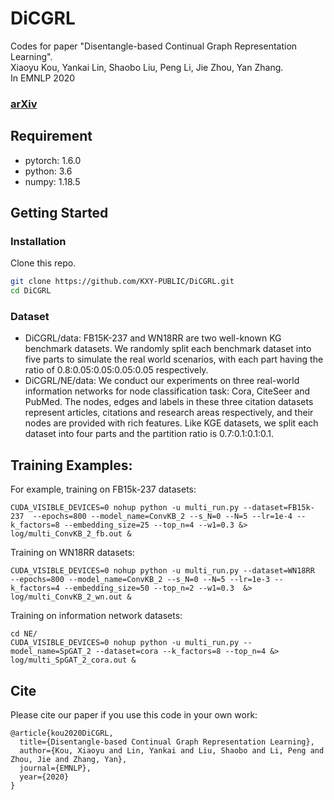 # DiCGRL
Codes for paper "Disentangle-based Continual Graph Representation Learning".<br>
Xiaoyu Kou, Yankai Lin, Shaobo Liu, Peng Li, Jie Zhou, Yan Zhang.<br>
In EMNLP 2020
### [arXiv](https://arxiv.org/abs/2010.02565)

## Requirement

* pytorch: 1.6.0
* python: 3.6
* numpy: 1.18.5


## Getting Started

### Installation

Clone this repo.

```bash
git clone https://github.com/KXY-PUBLIC/DiCGRL.git
cd DiCGRL
```

### Dataset

- DiCGRL/data: FB15K-237 and WN18RR are two well-known KG benchmark datasets. 
We randomly split each benchmark dataset into five parts to simulate the real world scenarios, with each part having the ratio of 0.8:0.05:0.05:0.05:0.05 respectively.
- DiCGRL/NE/data: We conduct our experiments on three real-world information networks for node classification task: Cora, CiteSeer and PubMed. 
The nodes, edges and labels in these three citation datasets represent articles, citations and research areas respectively, and their nodes are provided with rich features.
Like KGE datasets, we split each dataset into four parts and the partition ratio is 0.7:0.1:0.1:0.1.


## Training Examples:

For example, training on FB15k-237 datasets:
```
CUDA_VISIBLE_DEVICES=0 nohup python -u multi_run.py --dataset=FB15k-237  --epochs=800 --model_name=ConvKB_2 --s_N=0 --N=5 --lr=1e-4 --k_factors=8 --embedding_size=25 --top_n=4 --w1=0.3 &> log/multi_ConvKB_2_fb.out &
```

Training on WN18RR datasets:

```
CUDA_VISIBLE_DEVICES=0 nohup python -u multi_run.py --dataset=WN18RR  --epochs=800 --model_name=ConvKB_2 --s_N=0 --N=5 --lr=1e-3 --k_factors=4 --embedding_size=50 --top_n=2 --w1=0.3  &> log/multi_ConvKB_2_wn.out &
``` 

Training on information network datasets:

```
cd NE/
CUDA_VISIBLE_DEVICES=0 nohup python -u multi_run.py --model_name=SpGAT_2 --dataset=cora --k_factors=8 --top_n=4 &> log/multi_SpGAT_2_cora.out &
```


## Cite

Please cite our paper if you use this code in your own work:

```
@article{kou2020DiCGRL,
  title={Disentangle-based Continual Graph Representation Learning},
  author={Kou, Xiaoyu and Lin, Yankai and Liu, Shaobo and Li, Peng and Zhou, Jie and Zhang, Yan},
  journal={EMNLP},
  year={2020}
}
```

